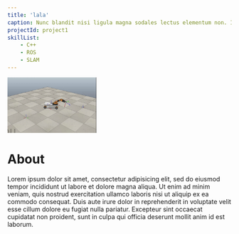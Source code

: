 ```yaml
---
title: 'lala'
caption: Nunc blandit nisi ligula magna sodales lectus elementum non. Integer id venenatis velit.
projectId: project1
skillList:
    - C++
    - ROS
    - SLAM
---
```

<img class="img-rounded" src="/assets/images/fulls/01.gif" alt="Sushma" width="200">

# About

Lorem ipsum dolor sit amet, consectetur adipisicing elit, sed do eiusmod
tempor incididunt ut labore et dolore magna aliqua. Ut enim ad minim veniam,
quis nostrud exercitation ullamco laboris nisi ut aliquip ex ea commodo
consequat. Duis aute irure dolor in reprehenderit in voluptate velit esse
cillum dolore eu fugiat nulla pariatur. Excepteur sint occaecat cupidatat non
proident, sunt in culpa qui officia deserunt mollit anim id est laborum.
<!-- ---
layout: page
menu: false
date: '2020-02-27 01:53:59'
title: About
description: Some description.
permalink: /about/
--- -->
